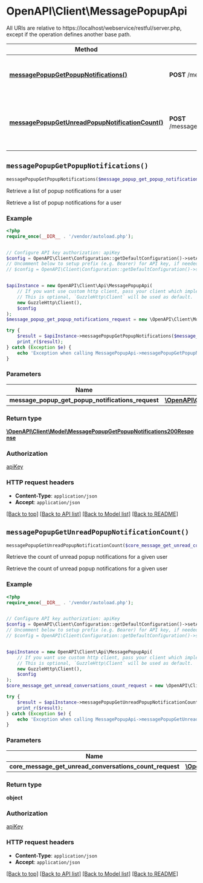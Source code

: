 # OpenAPI\Client\MessagePopupApi

All URIs are relative to https://localhost/webservice/restful/server.php, except if the operation defines another base path.

| Method | HTTP request | Description |
| ------------- | ------------- | ------------- |
| [**messagePopupGetPopupNotifications()**](MessagePopupApi.md#messagePopupGetPopupNotifications) | **POST** /message_popup_get_popup_notifications | Retrieve a list of popup notifications for a user |
| [**messagePopupGetUnreadPopupNotificationCount()**](MessagePopupApi.md#messagePopupGetUnreadPopupNotificationCount) | **POST** /message_popup_get_unread_popup_notification_count | Retrieve the count of unread popup notifications for a given user |


## `messagePopupGetPopupNotifications()`

```php
messagePopupGetPopupNotifications($message_popup_get_popup_notifications_request): \OpenAPI\Client\Model\MessagePopupGetPopupNotifications200Response
```

Retrieve a list of popup notifications for a user

Retrieve a list of popup notifications for a user

### Example

```php
<?php
require_once(__DIR__ . '/vendor/autoload.php');


// Configure API key authorization: apiKey
$config = OpenAPI\Client\Configuration::getDefaultConfiguration()->setApiKey('Authorization', 'YOUR_API_KEY');
// Uncomment below to setup prefix (e.g. Bearer) for API key, if needed
// $config = OpenAPI\Client\Configuration::getDefaultConfiguration()->setApiKeyPrefix('Authorization', 'Bearer');


$apiInstance = new OpenAPI\Client\Api\MessagePopupApi(
    // If you want use custom http client, pass your client which implements `GuzzleHttp\ClientInterface`.
    // This is optional, `GuzzleHttp\Client` will be used as default.
    new GuzzleHttp\Client(),
    $config
);
$message_popup_get_popup_notifications_request = new \OpenAPI\Client\Model\MessagePopupGetPopupNotificationsRequest(); // \OpenAPI\Client\Model\MessagePopupGetPopupNotificationsRequest

try {
    $result = $apiInstance->messagePopupGetPopupNotifications($message_popup_get_popup_notifications_request);
    print_r($result);
} catch (Exception $e) {
    echo 'Exception when calling MessagePopupApi->messagePopupGetPopupNotifications: ', $e->getMessage(), PHP_EOL;
}
```

### Parameters

| Name | Type | Description  | Notes |
| ------------- | ------------- | ------------- | ------------- |
| **message_popup_get_popup_notifications_request** | [**\OpenAPI\Client\Model\MessagePopupGetPopupNotificationsRequest**](../Model/MessagePopupGetPopupNotificationsRequest.md)|  | |

### Return type

[**\OpenAPI\Client\Model\MessagePopupGetPopupNotifications200Response**](../Model/MessagePopupGetPopupNotifications200Response.md)

### Authorization

[apiKey](../../README.md#apiKey)

### HTTP request headers

- **Content-Type**: `application/json`
- **Accept**: `application/json`

[[Back to top]](#) [[Back to API list]](../../README.md#endpoints)
[[Back to Model list]](../../README.md#models)
[[Back to README]](../../README.md)

## `messagePopupGetUnreadPopupNotificationCount()`

```php
messagePopupGetUnreadPopupNotificationCount($core_message_get_unread_conversations_count_request): object
```

Retrieve the count of unread popup notifications for a given user

Retrieve the count of unread popup notifications for a given user

### Example

```php
<?php
require_once(__DIR__ . '/vendor/autoload.php');


// Configure API key authorization: apiKey
$config = OpenAPI\Client\Configuration::getDefaultConfiguration()->setApiKey('Authorization', 'YOUR_API_KEY');
// Uncomment below to setup prefix (e.g. Bearer) for API key, if needed
// $config = OpenAPI\Client\Configuration::getDefaultConfiguration()->setApiKeyPrefix('Authorization', 'Bearer');


$apiInstance = new OpenAPI\Client\Api\MessagePopupApi(
    // If you want use custom http client, pass your client which implements `GuzzleHttp\ClientInterface`.
    // This is optional, `GuzzleHttp\Client` will be used as default.
    new GuzzleHttp\Client(),
    $config
);
$core_message_get_unread_conversations_count_request = new \OpenAPI\Client\Model\CoreMessageGetUnreadConversationsCountRequest(); // \OpenAPI\Client\Model\CoreMessageGetUnreadConversationsCountRequest

try {
    $result = $apiInstance->messagePopupGetUnreadPopupNotificationCount($core_message_get_unread_conversations_count_request);
    print_r($result);
} catch (Exception $e) {
    echo 'Exception when calling MessagePopupApi->messagePopupGetUnreadPopupNotificationCount: ', $e->getMessage(), PHP_EOL;
}
```

### Parameters

| Name | Type | Description  | Notes |
| ------------- | ------------- | ------------- | ------------- |
| **core_message_get_unread_conversations_count_request** | [**\OpenAPI\Client\Model\CoreMessageGetUnreadConversationsCountRequest**](../Model/CoreMessageGetUnreadConversationsCountRequest.md)|  | |

### Return type

**object**

### Authorization

[apiKey](../../README.md#apiKey)

### HTTP request headers

- **Content-Type**: `application/json`
- **Accept**: `application/json`

[[Back to top]](#) [[Back to API list]](../../README.md#endpoints)
[[Back to Model list]](../../README.md#models)
[[Back to README]](../../README.md)
